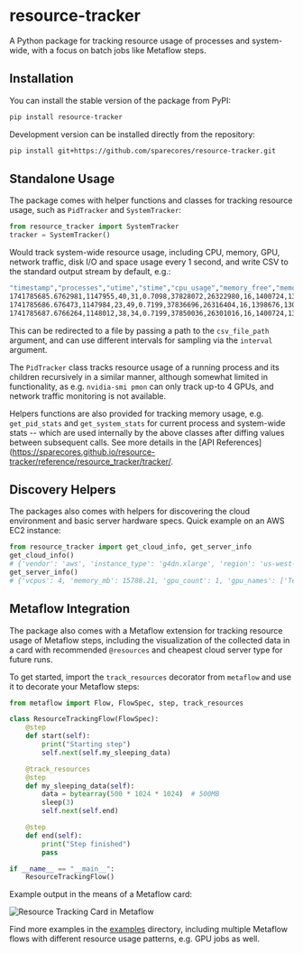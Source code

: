 # resource-tracker

A Python package for tracking resource usage of processes and system-wide,
with a focus on batch jobs like Metaflow steps.

## Installation

You can install the stable version of the package from PyPI:

```sh
pip install resource-tracker
```

Development version can be installed directly from the repository:

```sh
pip install git+https://github.com/sparecores/resource-tracker.git
```

## Standalone Usage

The package comes with helper functions and classes for tracking resource usage,
such as `PidTracker` and `SystemTracker`:

```python
from resource_tracker import SystemTracker
tracker = SystemTracker()
```

Would track system-wide resource usage, including CPU, memory, GPU, network
traffic, disk I/O and space usage every 1 second, and write CSV to the standard
output stream by default, e.g.:

```sh
"timestamp","processes","utime","stime","cpu_usage","memory_free","memory_used","memory_buffers","memory_cached","memory_active_anon","memory_inactive_anon","disk_read_bytes","disk_write_bytes","disk_space_total_gb","disk_space_used_gb","disk_space_free_gb","net_recv_bytes","net_sent_bytes","gpu_usage","gpu_vram","gpu_utilized"
1741785685.6762981,1147955,40,31,0.7098,37828072,26322980,16,1400724,13080320,1009284,86016,401408,5635.25,3405.81,2229.44,10382,13140,0.24,1034.0,1
1741785686.676473,1147984,23,49,0.7199,37836696,26316404,16,1398676,13071060,1009284,86016,7000064,5635.25,3405.81,2229.44,1369,1824,0.15,1033.0,1
1741785687.6766264,1148012,38,34,0.7199,37850036,26301016,16,1400724,13043036,1009284,40960,49152,5635.25,3405.81,2229.44,10602,9682,0.26,1029.0,1
```

This can be redirected to a file by passing a path to the `csv_file_path`
argument, and can use different intervals for sampling via the `interval`
argument.

The `PidTracker` class tracks resource usage of a running process and its
children recursively in a similar manner, although somewhat limited in
functionality, as e.g. `nvidia-smi pmon` can only track up-to 4 GPUs, and
network traffic monitoring is not available.

Helpers functions are also provided for tracking memory usage, e.g.
`get_pid_stats` and `get_system_stats` for current process and system-wide stats
-- which are used internally by the above classes after diffing values between
subsequent calls. See more details in the
[API References](https://sparecores.github.io/resource-tracker/reference/resource_tracker/tracker/.

## Discovery Helpers

The packages also comes with helpers for discovering the cloud environment and
basic server hardware specs. Quick example on an AWS EC2 instance:

```python
from resource_tracker import get_cloud_info, get_server_info
get_cloud_info()
# {'vendor': 'aws', 'instance_type': 'g4dn.xlarge', 'region': 'us-west-2', 'discovery_time': 0.1330404281616211}
get_server_info()
# {'vcpus': 4, 'memory_mb': 15788.21, 'gpu_count': 1, 'gpu_names': ['Tesla T4'], 'gpu_memory_mb': 15360.0}
```

## Metaflow Integration

The package also comes with a Metaflow extension for tracking resource usage of
Metaflow steps, including the visualization of the collected data in a card with
recommended `@resources` and cheapest cloud server type for future runs.

To get started, import the `track_resources` decorator from `metaflow` and use it to decorate your
Metaflow steps:

```python
from metaflow import Flow, FlowSpec, step, track_resources

class ResourceTrackingFlow(FlowSpec):
    @step
    def start(self):
        print("Starting step")
        self.next(self.my_sleeping_data)

    @track_resources
    @step
    def my_sleeping_data(self):
        data = bytearray(500 * 1024 * 1024)  # 500MB
        sleep(3)
        self.next(self.end)

    @step
    def end(self):
        print("Step finished")
        pass

if __name__ == "__main__":
    ResourceTrackingFlow()
```

Example output in the means of a Metaflow card:

![Resource Tracking Card in Metaflow](https://sparecores.github.io/resource-tracker/track_resources-card-example.png)

Find more examples in the [examples](https://github.com/SpareCores/resource-tracker/tree/main/examples) directory, including multiple Metaflow flows with different resource usage patterns, e.g. GPU jobs as well.


